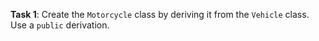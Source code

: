 **Task 1**: Create the `Motorcycle` class by deriving it from the `Vehicle` class. Use a `public` derivation.
